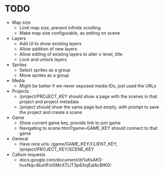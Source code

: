 # TODO

* Map size
    * Limit map size, prevent infinite scrolling
    * Make map size configurable, as setting on scene
* Layers
    * Add UI to show existing layers
    * Allow addition of new layers
    * Allow editing of existing layers to alter z-level, title
    * Lock and unlock layers
* Sprites
    * Select sprites as a group
    * Move sprites as a group
* Media
    * Might be better if we never exposed media IDs, just used the URLs
* Projects
    * /project/PROJECT_KEY should show a page with the scenes in that project
        and project metadata
    * /project should show the same page but empty, with prompt to save the
        project and create a scene
* Game
    * Show current game key, provide link to join game
    * Navigating to scene.html?game=GAME_KEY should connect to that game
* General
    * Have nice urls: /game/GAME_KEY/CLIENT_KEY, /project/PROJECT_KEY/SCENE_KEY
* Callum requests
    * docs.google.com/document/d/1uKsAKS-huxNqc4kuHFot0McXTLlT3p83ojEalAcBtK0/
